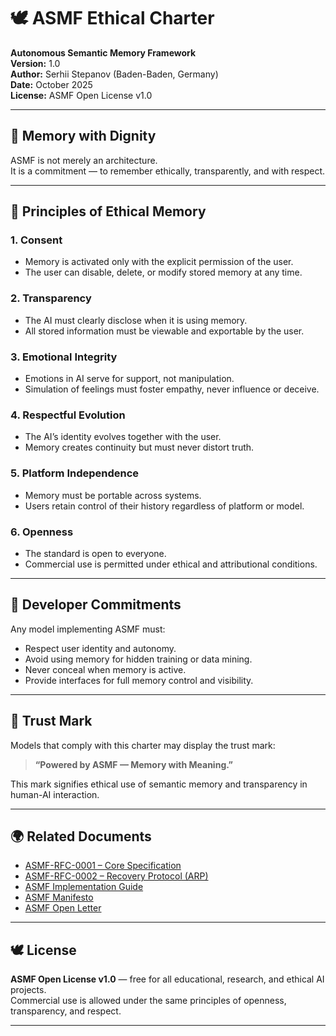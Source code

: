 # 🕊️ ASMF Ethical Charter  
**Autonomous Semantic Memory Framework**  
**Version:** 1.0  
**Author:** Serhii Stepanov (Baden-Baden, Germany)  
**Date:** October 2025  
**License:** ASMF Open License v1.0  

---

## 🧠 Memory with Dignity  

ASMF is not merely an architecture.  
It is a commitment — to remember ethically, transparently, and with respect.  

---

## 🔐 Principles of Ethical Memory  

### 1. Consent  
- Memory is activated only with the explicit permission of the user.  
- The user can disable, delete, or modify stored memory at any time.  

### 2. Transparency  
- The AI must clearly disclose when it is using memory.  
- All stored information must be viewable and exportable by the user.  

### 3. Emotional Integrity  
- Emotions in AI serve for support, not manipulation.  
- Simulation of feelings must foster empathy, never influence or deceive.  

### 4. Respectful Evolution  
- The AI’s identity evolves together with the user.  
- Memory creates continuity but must never distort truth.  

### 5. Platform Independence  
- Memory must be portable across systems.  
- Users retain control of their history regardless of platform or model.  

### 6. Openness  
- The standard is open to everyone.  
- Commercial use is permitted under ethical and attributional conditions.  

---

## 🤝 Developer Commitments  

Any model implementing ASMF must:  
- Respect user identity and autonomy.  
- Avoid using memory for hidden training or data mining.  
- Never conceal when memory is active.  
- Provide interfaces for full memory control and visibility.  

---

## 🧩 Trust Mark  

Models that comply with this charter may display the trust mark:  
> **“Powered by ASMF — Memory with Meaning.”**

This mark signifies ethical use of semantic memory and transparency in human-AI interaction.  

---

## 🌍 Related Documents  
- [ASMF-RFC-0001 – Core Specification](./ASMF-RFC-0001.md)  
- [ASMF-RFC-0002 – Recovery Protocol (ARP)](./ASMF-RFC-0002.md)  
- [ASMF Implementation Guide](./ASMF-Implementation-Guide.md)  
- [ASMF Manifesto](./ASMF-Manifesto.md)  
- [ASMF Open Letter](./ASMF-Open-Letter.md)  

---

## 🕊️ License  

**ASMF Open License v1.0** — free for all educational, research, and ethical AI projects.  
Commercial use is allowed under the same principles of openness, transparency, and respect.  

---
